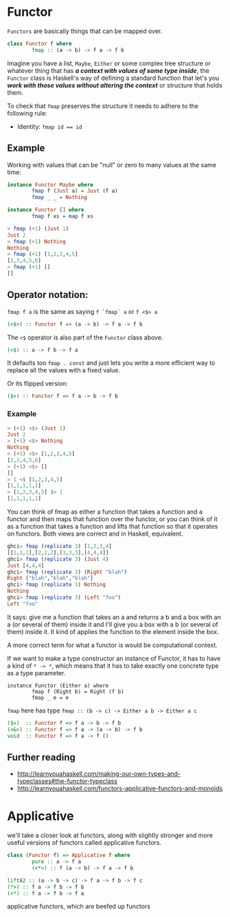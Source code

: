 # Functor

```Functors``` are basically things that can be mapped over.

```haskell
class Functor f where
        fmap :: (a -> b) -> f a -> f b
```

Imagine you have a list, ```Maybe```, ```Either``` or some complex tree structure or whatever thing that has ***a context with values of some type inside***, the ```Functor``` class is Haskell's way of defining a standard function that let's you ***work with those values without altering the context*** or structure that holds them.

To check that ```fmap``` preserves the structure it needs to adhere to the following rule:
- Identity: ```fmap id == id```

## Example

Working with values that can be "null" or zero to many values at the same time:

```haskell
instance Functor Maybe where
        fmap f (Just a) = Just (f a)
        fmap _ _ = Nothing

instance Functor [] where
        fmap f xs = map f xs
```

```haskell
> fmap (+1) (Just 1)
Just 2
> fmap (+1) Nothing
Nothing
> fmap (+1) [1,2,3,4,5]
[2,3,4,5,6]
> fmap (+1) []
[]
```

## Operator notation:

```fmap f a``` is the same as saying ```f `fmap` a``` or ```f <$> a```

```haskell
(<$>) :: Functor f => (a -> b) -> f a -> f b
```

The ```<$``` operator is also part of the ```Functor``` class above.
```haskell
(<$) :: a -> f b -> f a
```
It defaults too ```fmap . const``` and just lets you write a more efficient way to replace all the values with a fixed value.

Or its flipped version:
```haskell
($>) :: Functor f => f a -> b -> f b
```

### Example

```haskell
> (+1) <$> (Just 1)
Just 2
> (+1) <$> Nothing
Nothing
> (+1) <$> [1,2,3,4,5]
[2,3,4,5,6]
> (+1) <$> []
[]
> 1 <$ [1,2,3,4,5]
[1,1,1,1,1]
> [1,2,3,4,5] $> 1
[1,1,1,1,1]
```

You can think of fmap as either a function that takes a function and a functor and then maps that function over the functor, or you can think of it as a function that takes a function and lifts that function so that it operates on functors. Both views are correct and in Haskell, equivalent.

```haskell
ghci> fmap (replicate 3) [1,2,3,4]  
[[1,1,1],[2,2,2],[3,3,3],[4,4,4]]  
ghci> fmap (replicate 3) (Just 4)  
Just [4,4,4]  
ghci> fmap (replicate 3) (Right "blah")  
Right ["blah","blah","blah"]  
ghci> fmap (replicate 3) Nothing  
Nothing  
ghci> fmap (replicate 3) (Left "foo")  
Left "foo"  
```



It says: give me a function that takes an a and returns a b and a box with an a (or several of them) inside it and I'll give you a box with a b (or several of them) inside it. It kind of applies the function to the element inside the box.

A more correct term for what a functor is would be computational context.

If we want to make a type constructor an instance of Functor, it has to have a kind of ```* -> *```, which means that it has to take exactly one concrete type as a type parameter.

```
instance Functor (Either a) where
        fmap f (Right b) = Right (f b)
        fmap _ e = e
```

```fmap``` here has type ```fmap :: (b -> c) -> Either a b -> Either a c```


```haskell
($>)  :: Functor f => f a -> b -> f b 
(<&>) :: Functor f => f a -> (a -> b) -> f b 
void  :: Functor f => f a -> f () 
```

## Further reading

- http://learnyouahaskell.com/making-our-own-types-and-typeclasses#the-functor-typeclass
- http://learnyouahaskell.com/functors-applicative-functors-and-monoids

# Applicative

we'll take a closer look at functors, along with slightly stronger and more useful versions of functors called applicative functors.

```haskell
class (Functor f) => Applicative f where  
        pure :: a -> f a  
        (<*>) :: f (a -> b) -> f a -> f b 
```

```haskell
liftA2 :: (a -> b -> c) -> f a -> f b -> f c 
(*>) :: f a -> f b -> f b
(<*) :: f a -> f b -> f a 
```

applicative functors, which are beefed up functors
